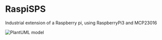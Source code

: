 # RaspiSPS
Industrial extension of a Raspberry pi, using RaspberryPi3 and MCP23016 

![PlantUML model](http://www.plantuml.com/plantuml/proxy?src=https://raw.githubusercontent.com/Klaus-fischer/RaspiSPS/master/UML/IO-Syncronization.puml)
